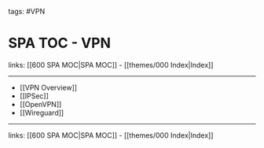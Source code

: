 tags: #VPN

# SPA TOC - VPN

links: [[600 SPA MOC|SPA MOC]] - [[themes/000 Index|Index]]

---

* [[VPN Overview]]
* [[IPSec]]
* [[OpenVPN]]
* [[Wireguard]]

---
links: [[600 SPA MOC|SPA MOC]] - [[themes/000 Index|Index]]